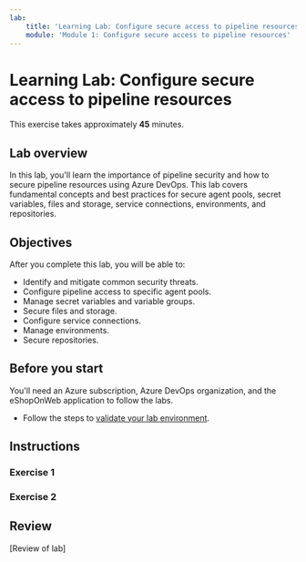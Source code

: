 ```yaml
---
lab:
    title: 'Learning Lab: Configure secure access to pipeline resources'
    module: 'Module 1: Configure secure access to pipeline resources'
---
```


# Learning Lab: Configure secure access to pipeline resources

This exercise takes approximately **45** minutes.

## Lab overview

In this lab, you'll learn the importance of pipeline security and how to secure pipeline resources using Azure DevOps. This lab covers fundamental concepts and best practices for secure agent pools, secret variables, files and storage, service connections, environments, and repositories.

## Objectives

After you complete this lab, you will be able to:

- Identify and mitigate common security threats.
- Configure pipeline access to specific agent pools.
- Manage secret variables and variable groups.
- Secure files and storage.
- Configure service connections.
- Manage environments.
- Secure repositories.

## Before you start

You'll need an Azure subscription, Azure DevOps organization, and the eShopOnWeb application to follow the labs.

- Follow the steps to [validate your lab environment](APL2001_M00_Validate_Lab_Environment.md).

## Instructions

### Exercise 1

### Exercise 2

## Review

[Review of lab]

